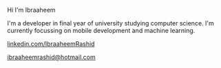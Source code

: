 Hi I'm Ibraaheem

I'm a developer in final year of university studying computer science. I'm currently focussing on mobile development and machine learning.

 [linkedin.com/IbraaheemRashid](https://www.linkedin.com/in/ibraaheem-rashid-09a81723a/)
 
 ibraaheemrashid@hotmail.com

<!--
**IbraaheemRashid/IbraaheemRashid** is a ✨ _special_ ✨ repository because its `README.md` (this file) appears on your GitHub profile.

Here are some ideas to get you started:

- 🔭 I’m currently working on ...
- 🌱 I’m currently learning ...
- 👯 I’m looking to collaborate on ...
- 🤔 I’m looking for help with ...
- 💬 Ask me about ...
- 📫 How to reach me: ...
- 😄 Pronouns: ...
- ⚡ Fun fact: ...
-->
